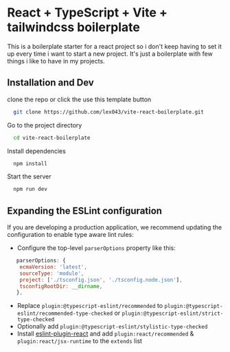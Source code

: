 # React + TypeScript + Vite + tailwindcss boilerplate

This is a boilerplate starter for a react project so i don't keep having to set it up every time i want to start a new project.
It's just a boilerplate with few things i like to have in my projects.

## Installation and Dev

clone the repo or click the use this template button

```bash
  git clone https://github.com/lex043/vite-react-boilerplate.git
```

Go to the project directory

```bash
  cd vite-react-boilerplate
```

Install dependencies

```bash
  npm install
```

Start the server

```bash
  npm run dev
```

## Expanding the ESLint configuration

If you are developing a production application, we recommend updating the configuration to enable type aware lint rules:

- Configure the top-level `parserOptions` property like this:

```js
   parserOptions: {
    ecmaVersion: 'latest',
    sourceType: 'module',
    project: ['./tsconfig.json', './tsconfig.node.json'],
    tsconfigRootDir: __dirname,
   },
```

- Replace `plugin:@typescript-eslint/recommended` to `plugin:@typescript-eslint/recommended-type-checked` or `plugin:@typescript-eslint/strict-type-checked`
- Optionally add `plugin:@typescript-eslint/stylistic-type-checked`
- Install [eslint-plugin-react](https://github.com/jsx-eslint/eslint-plugin-react) and add `plugin:react/recommended` & `plugin:react/jsx-runtime` to the `extends` list
